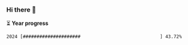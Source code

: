 ### Hi there :wave:

:hourglass_flowing_sand: **Year progress**

```txt
2024 [#####################                             ] 43.72%
```
